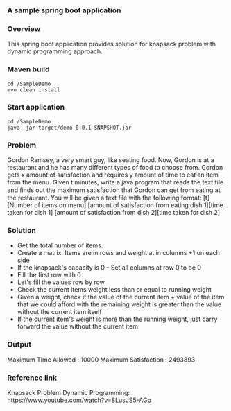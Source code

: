 ### A sample spring boot application 

### Overview
This spring boot application provides solution for knapsack problem with dynamic programming approach.

### Maven build 
```
cd /SampleDemo
mvn clean install
```
### Start application
```
cd /SampleDemo
java -jar target/demo-0.0.1-SNAPSHOT.jar
```
### Problem
 Gordon Ramsey, a very smart guy, like seating food. Now, Gordon is at a restaurant and he has many different types of food to choose from. Gordon gets x amount of satisfaction and requires y amount of time to eat an item from the menu. Given t minutes, write a java program that reads the text file and ﬁnds out the maximum satisfaction that Gordon can get from eating at the restaurant. You will be given a text file with the following format:
 [t][Number of items on menu]
[amount of satisfaction from eating dish 1][time taken for dish 1]
[amount of satisfaction from dish 2][time taken for dish 2]

### Solution
* Get the total number of items.
* Create a matrix. Items are in rows and weight at in columns +1 on each side
* If the knapsack's capacity is 0 - Set all columns at row 0 to be 0
* Fill the first row with 0
* Let's fill the values row by row
* Check the current items weight less than or equal to running weight
* Given a weight, check if the value of the current item + value of the item that we could afford with the remaining weight
  is greater than the value without the current item itself
* If the current item's weight is more than the running weight, just carry forward the value without the current item

### Output
Maximum Time Allowed : 10000 Maximum Satisfaction : 2493893

### Reference link
Knapsack Problem Dynamic Programming: https://www.youtube.com/watch?v=8LusJS5-AGo
